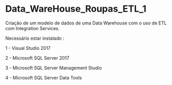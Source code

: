 # Data_WareHouse_Roupas_ETL_1

Criação de um modelo de dados de uma Data Warehouse com o uso de ETL com Integration Services.

Necessário estar instalado :

1 - Visual Studio 2017

2 - Microsoft SQL Server 2017

3 - Microsoft SQL Server Management Studio

4 - Microsoft SQL Server Data Tools
